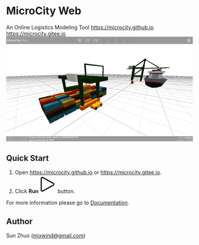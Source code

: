 # MicroCity Web
An Online Logistics Modeling Tool
<a href="https://microcity.github.io" target="_blank">https://microcity.github.io</a>
<a href="https://microcity.gitee.io" target="_blank">https://microcity.gitee.io</a>
![simulation](./doc/img/terminal_simulation.apng)

## Quick Start
1. Open <a href="https://microcity.github.io" target="_blank">https://microcity.github.io</a> or <a href="https://microcity.gitee.io" target="_blank">https://microcity.gitee.io</a>.
2. Click **Run**![play](./img/play.svg) button.

For more information please go to [Documentation](./doc/readme.md).

## Author
Sun Zhuo (mixwind@gmail.com)
